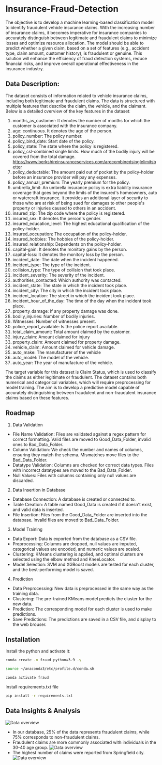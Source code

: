 
# Insurance-Fraud-Detection

The objective is to develop a machine learning-based classification model to identify fraudulent vehicle insurance claims. With the increasing number of insurance claims, it becomes imperative for insurance companies to accurately distinguish between legitimate and fraudulent claims to minimize losses and optimize resource allocation. The model should be able to predict whether a given claim, based on a set of features (e.g., accident type, claim amount, customer history), is fraudulent or genuine. This solution will enhance the efficiency of fraud detection systems, reduce financial risks, and improve overall operational effectiveness in the insurance industry.
## Data Description:
The dataset consists of information related to vehicle insurance claims, including both legitimate and fraudulent claims. The data is structured with multiple features that describe the claim, the vehicle, and the claimant. Below is a detailed overview of the key features in the dataset:

1.	months_as_customer: It denotes the number of months for which the customer is associated with the insurance company.
2.	age: continuous. It denotes the age of the person.
3.	policy_number: The policy number.
4.	policy_bind_date: Start date of the policy.
5.	policy_state: The state where the policy is registered.
6.	policy_csl-combined single limits. How much of the bodily injury will be covered from the total damage.
https://www.berkshireinsuranceservices.com/arecombinedsinglelimitsbetter  
7. policy_deductable: The amount paid out of pocket by the policy-holder before an insurance provider will pay any expenses.
8. policy_annual_premium: The yearly premium for the policy.
9. umbrella_limit: An umbrella insurance policy is extra liability insurance coverage that goes beyond the limits of the insured's homeowners, auto or watercraft insurance. It provides an additional layer of security to those who are at risk of being sued for damages to other people's property or injuries caused to others in an accident.
10. insured_zip: The zip code where the policy is registered.
11. insured_sex: It denotes the person's gender.
12. insured_education_level: The highest educational qualification of the policy-holder.
13. insured_occupation: The occupation of the policy-holder.
14. insured_hobbies: The hobbies of the policy-holder.
15.	insured_relationship: Dependents on the policy-holder.
16.	capital-gain: It denotes the monitory gains by the person.
17.	capital-loss: It denotes the monitory loss by the person.
18.	incident_date: The date when the incident happened.
19.	incident_type: The type of the incident.
20.	collision_type: The type of collision that took place.
21.	incident_severity: The severity of the incident.
22.	authorities_contacted: Which authority was contacted.
23.	incident_state: The state in which the incident took place.
24.	incident_city: The city in which the incident took place. 
25.	incident_location: The street in which the incident took place.
26.	incident_hour_of_the_day: The time of the day when the incident took place.
27.	property_damage: If any property damage was done.
28.	bodily_injuries: Number of bodily injuries.
29.	Witnesses: Number of witnesses present.
30.	police_report_available: Is the police report available.
31.	total_claim_amount: Total amount claimed by the customer.
32.	injury_claim: Amount claimed for injury
33.	property_claim: Amount claimed for property damage.
34.	vehicle_claim: Amount claimed for vehicle damage.
35.	auto_make: The manufacturer of the vehicle
36.	auto_model: The model of the vehicle. 
37.	auto_year: The year of manufacture of the vehicle. 

The target variable for this dataset is Claim Status, which is used to classify the claims as either legitimate or fraudulent. The dataset contains both numerical and categorical variables, which will require preprocessing for model training. The aim is to develop a predictive model capable of accurately distinguishing between fraudulent and non-fraudulent insurance claims based on these features.

## Roadmap

1. Data Validation

- File Name Validation: Files are validated against a regex pattern for correct formatting. Valid files are moved to Good_Data_Folder, invalid ones to Bad_Data_Folder.
- Column Validation: We check the number and names of columns, ensuring they match the schema. Mismatches move files to the Bad_Data_Folder.
- Datatype Validation: Columns are checked for correct data types. Files with incorrect datatypes are moved to the Bad_Data_Folder.
- Null Values: Files with columns containing only null values are discarded.
2. Data Insertion in Database
- Database Connection: A database is created or connected to.
- Table Creation: A table named Good_Data is created if it doesn't exist, and valid data is inserted.
- File Insertion: Files from the Good_Data_Folder are inserted into the database. Invalid files are moved to Bad_Data_Folder.
3. Model Training
- Data Export: Data is exported from the database as a CSV file.
- Preprocessing: Columns are dropped, null values are imputed, categorical values are encoded, and numeric values are scaled.
- Clustering: KMeans clustering is applied, and optimal clusters are selected using the elbow method and KneeLocator.
- Model Selection: SVM and XGBoost models are tested for each cluster, and the best-performing model is saved.
4. Prediction
- Data Preprocessing: New data is preprocessed in the same way as the training data.
- Clustering: The pre-trained KMeans model predicts the cluster for the new data.
- Prediction: The corresponding model for each cluster is used to make predictions.
- Save Predictions: The predictions are saved in a CSV file, and display to the web brouser.



## Installation

Install the python and activate it: 

```bash
conda create -n fraud python=3.9 -y

source ~/anaconda3/etc/profile.d/conda.sh
```

```bash
conda activate fraud

``````
Install requirements.txt file
```bash
pip install -r requirements.txt

``````
## Data Insights & Analysis
![Data overview](images/db1.png)
- In our database, 25% of the data represents fraudulent claims, while 75% corresponds to non-fraudulent claims.
- Fraudulent claims are more commonly associated with individuals in the 30-40 age group.
![Data overview](images/db2.png)
- The highest number of claims were reported from Springfield city.
![Data overview](images/all_count.png)